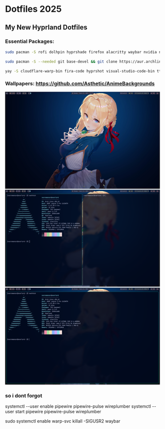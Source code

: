# Dotfiles 2025

## My New Hyprland Dotfiles

### Essential Packages:
```bash
sudo pacman -S rofi dolhpin hyprshade firefox alacritty waybar nvidia nvidia-utils brightnessctl pipewire wireplumber pipewire-pulse pipewire-alsa pipewire-jack kservice5 archlinux-xdg-menu neofetch fastfetch unzip man bash-completion wl-clipboard bluez bluez-utils blueman blueman-manager zsh
```
```bash
sudo pacman -S --needed git base-devel && git clone https://aur.archlinux.org/yay.git && cd yay && makepkg -si
```
```bash
yay -S cloudflare-warp-bin fira-code hyprshot visual-studio-code-bin ttf-jetbrains-mono ttf-nerd-fonts-symbols ttf-jetbrains-mono-nerd waypaper hyprpaper hyprshade 
```

### Wallpapers: https://github.com/Asthetic/AnimeBackgrounds
![alt text](screenshots/image.png)
![alt text](screenshots/image-1.png)
![alt text](screenshots/image-2.png)


### so i dont forgot
systemctl --user enable pipewire pipewire-pulse wireplumber
systemctl --user start pipewire pipewire-pulse wireplumber

sudo systemctl enable warp-svc
killall -SIGUSR2 waybar

